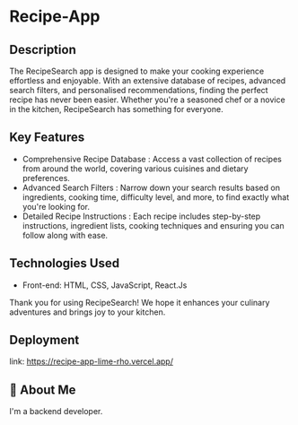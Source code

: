 # Recipe-App

## Description
The RecipeSearch app is designed to make your cooking experience effortless and enjoyable. With an extensive database of recipes, advanced search filters, and personalised recommendations, finding the perfect recipe has never been easier. Whether you're a seasoned chef or a novice in the kitchen, RecipeSearch has something for everyone.

## Key Features
- Comprehensive Recipe Database : Access a vast collection of recipes from around the world, covering various cuisines and dietary preferences.
- Advanced Search Filters : Narrow down your search results based on ingredients, cooking time, difficulty level, and more, to find exactly what you're looking for.
- Detailed Recipe Instructions : Each recipe includes step-by-step instructions, ingredient lists, cooking techniques and ensuring you can follow along with ease.

## Technologies Used
- Front-end: HTML, CSS, JavaScript, React.Js

Thank you for using RecipeSearch! We hope it enhances your culinary adventures and brings joy to your kitchen.

## Deployment
link: https://recipe-app-lime-rho.vercel.app/

## 🚀 About Me

I'm a backend developer.
